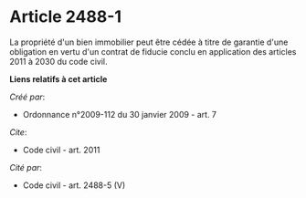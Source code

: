 # Article 2488-1

La propriété d'un bien immobilier peut être cédée à titre de garantie d'une obligation en vertu d'un contrat de fiducie
conclu en application des articles 2011 à 2030 du code civil.

**Liens relatifs à cet article**

_Créé par_:

  - Ordonnance n°2009-112 du 30 janvier 2009 - art. 7

_Cite_:

  - Code civil - art. 2011

_Cité par_:

  - Code civil - art. 2488-5 (V)
